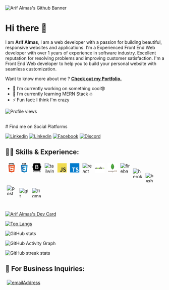<img title="" src="https://raw.githubusercontent.com/coderarife/coderarife/main/img/Arif Almas (15).png" alt="Arif Almas's Github Banner" >

# Hi there 👋

I am **Arif Almas**, I am a web developer with a passion for building beautiful, responsive websites and applications. I'm a Experienced Front End Web developer with over 1 years of experience in software industry. Excellent reputation for resolving problems and improving customer satisfaction. I'm a Front End Web developer to help you to build your personal website with seamless customization.

Want to know more about me ? [**Check out my Portfolio.**](https://arifalmas.netlify.app/)


- 🔭 I’m currently working on something cool😎 
- 🌱 I’m currently learning MERN Stack 🔥 
- ⚡ Fun fact: I think I'm crazy 

![Profile views](https://gpvc.arturio.dev/coderarife)

<br/>
# Find me on Social Platforms

[![Linkedin](https://raw.githubusercontent.com/coderarife/coderarife/main/img/linkedin.png "Linkedin")](https://www.linkedin.com/in/arifalmas/ "Linkedin") [![Linkedin](https://raw.githubusercontent.com/coderarife/coderarife/main/img/fb.png "Facebook")](http://facebook.com/coder.arifalmas "Facebook") [![Facebook](https://raw.githubusercontent.com/coderarife/coderarife/main/img/discord.png "Discord")](https://discordapp.com/users/ArifAlmas#6938 "Discord") [![Discord](https://raw.githubusercontent.com/coderarife/coderarife/main/img/instagram.png "Instagram")](https://www.instagram.com/coder.arifalmas/ "Instagram")

## 👨‍💻 Skills & Experience:
<p align="left">
  <a style="margin: 5px" href="https://www.w3.org/html/" target="_blank">
    <img
      style="margin: 5px"
      src="https://raw.githubusercontent.com/devicons/devicon/master/icons/html5/html5-original-wordmark.svg"
      alt="html5"
      align="left"
      width="30"
      height="30"
    />
  </a>

  <a style="margin: 5px" href="https://www.w3schools.com/css/" target="_blank">
    <img
      style="margin: 5px"
      src="https://raw.githubusercontent.com/devicons/devicon/master/icons/css3/css3-original-wordmark.svg"
      alt="css3"
      align="left"
      width="30"
      height="30"
    />
  </a>
  <a style="margin: 5px" href="https://getbootstrap.com" target="_blank">
    <img
      style="margin: 5px"
      src="https://raw.githubusercontent.com/devicons/devicon/master/icons/bootstrap/bootstrap-plain-wordmark.svg"
      alt="bootstrap"
      align="left"
      width="30"
      height="30"
    />
  </a>

  <a style="margin: 5px" href="https://tailwindcss.com/" target="_blank">
    <img
      style="margin: 5px"
      src="https://www.vectorlogo.zone/logos/tailwindcss/tailwindcss-icon.svg"
      alt="tailwind"
      align="left"
      width="30"
      height="30"
    />
  </a>

  <a style="margin: 5px" href="https://developer.mozilla.org/en-US/docs/Web/JavaScript" >
    <img
      style="margin: 5px"
      src="https://raw.githubusercontent.com/devicons/devicon/master/icons/javascript/javascript-original.svg"
      alt="javascript"
      align="left"
      width="30"
      height="30"
    />
  </a>

  <a style="margin: 5px" href="https://www.typescriptlang.org/" target="_blank">
    <img
      style="margin: 5px"
      src="https://raw.githubusercontent.com/devicons/devicon/master/icons/typescript/typescript-original.svg"
      alt="typescript"
      align="left"
      width="30"
      height="30"
    />
  </a>

  <a style="margin: 5px" href="https://reactjs.org/" target="_blank">
    <img
      style="margin: 5px"
      src="https://reactnative.dev/img/header_logo.svg"
      alt="react"
      align="left"
      width="30"
      height="30"
    />
  </a>

  <a style="margin: 5px" href="https://nodejs.org" target="_blank">
    <img
      style="margin: 5px"
      src="https://raw.githubusercontent.com/devicons/devicon/master/icons/nodejs/nodejs-original-wordmark.svg"
      alt="nodejs"
      align="left"
      width="30"
      height="30"
    />
  </a>


  <a style="margin: 5px" href="https://www.mongodb.com/" target="_blank">
    <img
      style="margin: 5px"
      src="https://raw.githubusercontent.com/devicons/devicon/master/icons/mongodb/mongodb-original-wordmark.svg"
      alt="mongodb"
      align="left"
      width="30"
      height="30"
    />
  </a>


  <a style="margin: 5px" href="https://firebase.google.com/" target="_blank">
    <img
      style="margin: 5px"
      src="https://www.vectorlogo.zone/logos/firebase/firebase-icon.svg"
      alt="firebase"
      align="left"
      width="30"
      height="30"
    />
  </a>

  <a style="margin: 5px" href="https://heroku.com" target="_blank">
    <img
      style="margin: 5px"
      src="https://www.vectorlogo.zone/logos/heroku/heroku-icon.svg"
      alt="heroku"
      align="left"
      width="30"
      height="30"
    />
  </a>

  <a style="margin: 5px" href="https://www.gnu.org/software/bash/"
    target="_blank">
    <img
      style="margin: 5px"
      src="https://www.vectorlogo.zone/logos/gnu_bash/gnu_bash-icon.svg"
      alt="bash"
      align="left"
      width="30"
      height="30"
    />
  </a>

  <a href="https://postman.com" target="_blank">
    <img
      style="margin: 5px"
      src="https://www.vectorlogo.zone/logos/getpostman/getpostman-icon.svg"
      alt="postman"
      align="left"
      width="30"
      height="30"
    />
  </a>

  <a style="margin: 5px" href="https://git-scm.com/" target="_blank">
    <img
      style="margin: 5px"
      src="https://www.vectorlogo.zone/logos/git-scm/git-scm-icon.svg"
      alt="git"
      align="left"
      width="30"
      height="30"
    />
  </a>

  <a style="margin: 5px" href="https://www.figma.com/" target="_blank">
    <img
      style="margin: 5px"
      src="https://www.vectorlogo.zone/logos/figma/figma-icon.svg"
      alt="figma"
      align="left"
      width="30"
      height="30"
    />
  </a>

</p>

</br>
</br>
</br>

<a href="https://app.daily.dev/arifalmas"><img src="https://api.daily.dev/devcards/7f1f16c1c4694edf9a084aa024e629fd.png?r=o68" width="400" alt="Arif Almas's Dev Card"/></a>


[![Top Langs](https://github-readme-stats.vercel.app/api/top-langs/?username=coderarife)](https://github.com/anuraghazra/github-readme-stats)

![GitHub stats](https://github-readme-stats.vercel.app/api?username=coderarife&show_icons=true)  

![GitHub Activity Graph](https://activity-graph.herokuapp.com/graph?username=coderarife)  

![GitHub streak stats](https://github-readme-streak-stats.herokuapp.com/?user=coderarife)  

## 📧 For Business Inquiries:
<a href="mailto:arifalmasdev@gmail.com">
  <img style="margin: 5px"
    src="https://img.shields.io/badge/%F0%9F%93%A7%20Email-arifalmasdev@gmail.com-brightgreen"
    alt="emailAddress"
  />
</a>
